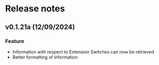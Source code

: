 # Release notes

<!--next-version-placeholder-->

## v0.1.21a (12/09/2024)


### Feature

- Information with respect to Extension Switches can now be retrieved
- Better formatting of information



